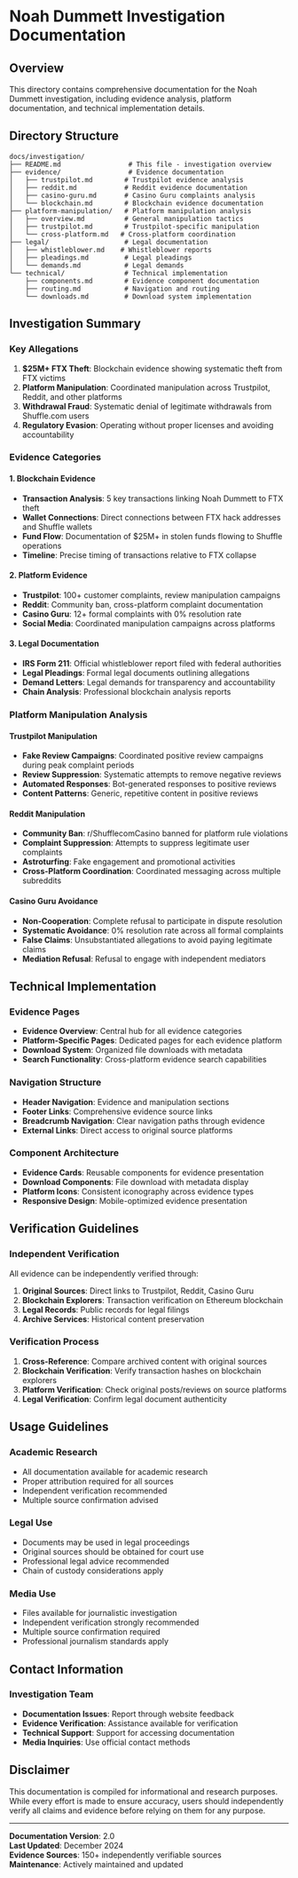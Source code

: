 # Noah Dummett Investigation Documentation

## Overview

This directory contains comprehensive documentation for the Noah Dummett investigation, including evidence analysis, platform documentation, and technical implementation details.

## Directory Structure

```
docs/investigation/
├── README.md                 # This file - investigation overview
├── evidence/                 # Evidence documentation
│   ├── trustpilot.md        # Trustpilot evidence analysis
│   ├── reddit.md            # Reddit evidence documentation
│   ├── casino-guru.md       # Casino Guru complaints analysis
│   └── blockchain.md        # Blockchain evidence documentation
├── platform-manipulation/   # Platform manipulation analysis
│   ├── overview.md          # General manipulation tactics
│   ├── trustpilot.md        # Trustpilot-specific manipulation
│   └── cross-platform.md   # Cross-platform coordination
├── legal/                   # Legal documentation
│   ├── whistleblower.md    # Whistleblower reports
│   ├── pleadings.md         # Legal pleadings
│   └── demands.md           # Legal demands
└── technical/               # Technical implementation
    ├── components.md        # Evidence component documentation
    ├── routing.md           # Navigation and routing
    └── downloads.md         # Download system implementation
```

## Investigation Summary

### Key Allegations
1. **$25M+ FTX Theft**: Blockchain evidence showing systematic theft from FTX victims
2. **Platform Manipulation**: Coordinated manipulation across Trustpilot, Reddit, and other platforms
3. **Withdrawal Fraud**: Systematic denial of legitimate withdrawals from Shuffle.com users
4. **Regulatory Evasion**: Operating without proper licenses and avoiding accountability

### Evidence Categories

#### 1. Blockchain Evidence
- **Transaction Analysis**: 5 key transactions linking Noah Dummett to FTX theft
- **Wallet Connections**: Direct connections between FTX hack addresses and Shuffle wallets
- **Fund Flow**: Documentation of $25M+ in stolen funds flowing to Shuffle operations
- **Timeline**: Precise timing of transactions relative to FTX collapse

#### 2. Platform Evidence
- **Trustpilot**: 100+ customer complaints, review manipulation campaigns
- **Reddit**: Community ban, cross-platform complaint documentation
- **Casino Guru**: 12+ formal complaints with 0% resolution rate
- **Social Media**: Coordinated manipulation campaigns across platforms

#### 3. Legal Documentation
- **IRS Form 211**: Official whistleblower report filed with federal authorities
- **Legal Pleadings**: Formal legal documents outlining allegations
- **Demand Letters**: Legal demands for transparency and accountability
- **Chain Analysis**: Professional blockchain analysis reports

### Platform Manipulation Analysis

#### Trustpilot Manipulation
- **Fake Review Campaigns**: Coordinated positive review campaigns during peak complaint periods
- **Review Suppression**: Systematic attempts to remove negative reviews
- **Automated Responses**: Bot-generated responses to positive reviews
- **Content Patterns**: Generic, repetitive content in positive reviews

#### Reddit Manipulation
- **Community Ban**: r/ShufflecomCasino banned for platform rule violations
- **Complaint Suppression**: Attempts to suppress legitimate user complaints
- **Astroturfing**: Fake engagement and promotional activities
- **Cross-Platform Coordination**: Coordinated messaging across multiple subreddits

#### Casino Guru Avoidance
- **Non-Cooperation**: Complete refusal to participate in dispute resolution
- **Systematic Avoidance**: 0% resolution rate across all formal complaints
- **False Claims**: Unsubstantiated allegations to avoid paying legitimate claims
- **Mediation Refusal**: Refusal to engage with independent mediators

## Technical Implementation

### Evidence Pages
- **Evidence Overview**: Central hub for all evidence categories
- **Platform-Specific Pages**: Dedicated pages for each evidence platform
- **Download System**: Organized file downloads with metadata
- **Search Functionality**: Cross-platform evidence search capabilities

### Navigation Structure
- **Header Navigation**: Evidence and manipulation sections
- **Footer Links**: Comprehensive evidence source links
- **Breadcrumb Navigation**: Clear navigation paths through evidence
- **External Links**: Direct access to original source platforms

### Component Architecture
- **Evidence Cards**: Reusable components for evidence presentation
- **Download Components**: File download with metadata display
- **Platform Icons**: Consistent iconography across evidence types
- **Responsive Design**: Mobile-optimized evidence presentation

## Verification Guidelines

### Independent Verification
All evidence can be independently verified through:
1. **Original Sources**: Direct links to Trustpilot, Reddit, Casino Guru
2. **Blockchain Explorers**: Transaction verification on Ethereum blockchain
3. **Legal Records**: Public records for legal filings
4. **Archive Services**: Historical content preservation

### Verification Process
1. **Cross-Reference**: Compare archived content with original sources
2. **Blockchain Verification**: Verify transaction hashes on blockchain explorers
3. **Platform Verification**: Check original posts/reviews on source platforms
4. **Legal Verification**: Confirm legal document authenticity

## Usage Guidelines

### Academic Research
- All documentation available for academic research
- Proper attribution required for all sources
- Independent verification recommended
- Multiple source confirmation advised

### Legal Use
- Documents may be used in legal proceedings
- Original sources should be obtained for court use
- Professional legal advice recommended
- Chain of custody considerations apply

### Media Use
- Files available for journalistic investigation
- Independent verification strongly recommended
- Multiple source confirmation required
- Professional journalism standards apply

## Contact Information

### Investigation Team
- **Documentation Issues**: Report through website feedback
- **Evidence Verification**: Assistance available for verification
- **Technical Support**: Support for accessing documentation
- **Media Inquiries**: Use official contact methods

## Disclaimer

This documentation is compiled for informational and research purposes. While every effort is made to ensure accuracy, users should independently verify all claims and evidence before relying on them for any purpose.

---

**Documentation Version**: 2.0  
**Last Updated**: December 2024  
**Evidence Sources**: 150+ independently verifiable sources  
**Maintenance**: Actively maintained and updated
